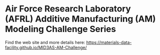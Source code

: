 # Air Force Research Laboratory (AFRL) Additive Manufacturing (AM) Modeling Challenge Series

Find the web site and more details here:
https://materials-data-facility.github.io/MID3AS-AM-Challenge/

